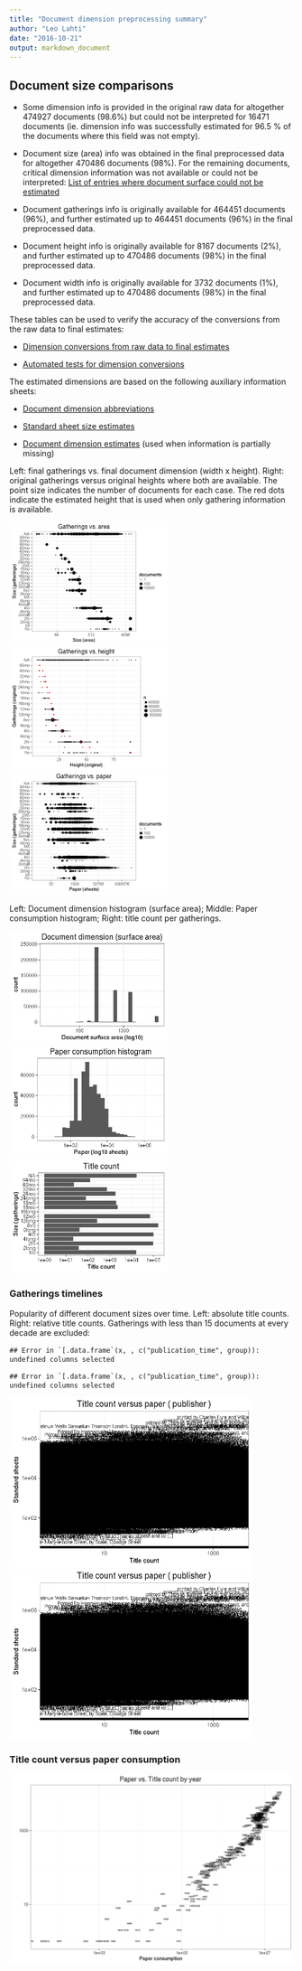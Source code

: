 ```yaml
---
title: "Document dimension preprocessing summary"
author: "Leo Lahti"
date: "2016-10-21"
output: markdown_document
---
```




## Document size comparisons

  * Some dimension info is provided in the original raw data for altogether 474927 documents (98.6%) but could not be interpreted for 16471 documents (ie. dimension info was successfully estimated for 96.5 % of the documents where this field was not empty).

  * Document size (area) info was obtained in the final preprocessed data for altogether 470486 documents (98%). For the remaining documents, critical dimension information was not available or could not be interpreted: [List of entries where document surface could not be estimated](output.tables/physical_dimension_incomplete.csv)

  * Document gatherings info is originally available for 464451 documents (96%), and further estimated up to 464451 documents (96%) in the final preprocessed data.

  * Document height info is originally available for 8167 documents (2%), and further estimated up to 470486 documents (98%) in the final preprocessed data.

  * Document width info is originally available for 3732 documents (1%), and further estimated up to 470486 documents (98%) in the final preprocessed data.


These tables can be used to verify the accuracy of the conversions from the raw data to final estimates:

  * [Dimension conversions from raw data to final estimates](output.tables/conversions_physical_dimension.csv)

  * [Automated tests for dimension conversions](https://github.com/rOpenGov/bibliographica/blob/master/inst/extdata/tests_dimension_polish.csv)



The estimated dimensions are based on the following auxiliary information sheets:

  * [Document dimension abbreviations](https://github.com/rOpenGov/bibliographica/blob/master/inst/extdata/document_size_abbreviations.csv)

  * [Standard sheet size estimates](https://github.com/rOpenGov/bibliographica/blob/master/inst/extdata/sheetsizes.csv)

  * [Document dimension estimates](https://github.com/rOpenGov/bibliographica/blob/master/inst/extdata/documentdimensions.csv) (used when information is partially missing)


  
<!--[Discarded dimension info](output.tables/dimensions_discarded.csv)-->

Left: final gatherings vs. final document dimension (width x height). Right: original gatherings versus original heights where both are available. The point size indicates the number of documents for each case. The red dots indicate the estimated height that is used when only gathering information is available. 


<img src="figure/dimension-summary-1.png" title="plot of chunk summary" alt="plot of chunk summary" width="280px" /><img src="figure/dimension-summary-2.png" title="plot of chunk summary" alt="plot of chunk summary" width="280px" /><img src="figure/dimension-summary-3.png" title="plot of chunk summary" alt="plot of chunk summary" width="280px" />


Left: Document dimension histogram (surface area);
Middle: Paper consumption histogram;
Right: title count per gatherings.

<img src="figure/dimension-sizes-1.png" title="plot of chunk sizes" alt="plot of chunk sizes" width="280px" /><img src="figure/dimension-sizes-2.png" title="plot of chunk sizes" alt="plot of chunk sizes" width="280px" /><img src="figure/dimension-sizes-3.png" title="plot of chunk sizes" alt="plot of chunk sizes" width="280px" />

### Gatherings timelines




Popularity of different document sizes over time. Left: absolute title counts. Right: relative title counts. Gatherings with less than 15 documents at every decade are excluded:



```
## Error in `[.data.frame`(x, , c("publication_time", group)): undefined columns selected
```

```
## Error in `[.data.frame`(x, , c("publication_time", group)): undefined columns selected
```

<img src="figure/dimension-compbyformat-1.png" title="plot of chunk compbyformat" alt="plot of chunk compbyformat" width="430px" /><img src="figure/dimension-compbyformat-2.png" title="plot of chunk compbyformat" alt="plot of chunk compbyformat" width="430px" />


### Title count versus paper consumption



![plot of chunk title_vs_paper](figure/dimension-title_vs_paper-1.png)

<!--


## Average document dimensions 

Here we use the original data only:

![plot of chunk avedimstime](figure/dimension-avedimstime-1.png)




Only the most frequently occurring gatherings are listed here:


|gatherings.original | mean.width| median.width| mean.height| median.height|   n|
|:-------------------|----------:|------------:|-----------:|-------------:|---:|
|1to                 |      29.06|        29.06|       41.57|         41.57|  28|
|2fo                 |      21.96|        21.96|       36.98|         36.98| 777|
|4to                 |      18.81|        18.81|       21.75|         21.75| 525|
|8vo                 |      16.33|        16.33|       19.19|         19.19| 670|
|12mo                |      12.00|        12.00|       15.55|         15.55| 107|
|16mo                |      11.00|        11.00|       11.04|         11.04|  23|
|18mo                |      10.00|        10.00|       11.40|         11.40|   5|

-->
